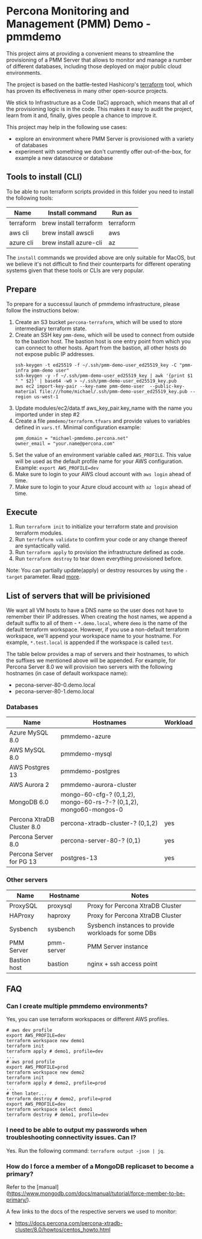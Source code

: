 # Percona Monitoring and Management (PMM) Demo - pmmdemo

This project aims at providing a convenient means to streamline the provisioning of a PMM Server that allows to monitor and manage a number of different databases, including those deployed on major public cloud environments.

The project is based on the battle-tested Hashicorp's [terraform](https://www.terraform.io) tool,
which has proven its effectiveness in many other open-source projects.

We stick to Infrastructure as a Code (IaC) approach, which means that all of the provisioning logic is in the code. This makes it easy to audit the project, learn from it and, finally, gives people a chance to improve it.

This project may help in the following use cases:

- explore an environment where PMM Server is provisioned with a variety of databases
- experiment with something we don't currently offer out-of-the-box, for example a new datasource or database

## Tools to install (CLI)

To be able to run terraform scripts provided in this folder you need to install the following tools:

| Name      | Install command        | Run as    |
| --------- | ---------------------- | --------- |
| terraform | brew install terraform | terraform |
| aws cli   | brew install awscli    | aws       |
| azure cli | brew install azure-cli | az        |

The `install` commands we provided above are only suitable for MacOS, but we believe it's not difficult to find
their counterparts for different operating systems given that these tools or CLIs are very popular.

## Prepare

To prepare for a successul launch of pmmdemo infrastructure, please follow the instructions below:

1. Create an S3 bucket `percona-terraform`, which will be used to store intermediary terraform state.
2. Create an SSH key `pmm-demo`, which will be used to connect from outside to the bastion host. The bastion host
   is one entry point from which you can connect to other hosts. Apart from the bastion, all other hosts do not
   expose public IP addresses.
   ```
   ssh-keygen -t ed25519 -f ~/.ssh/pmm-demo-user_ed25519_key -C "pmm-infra pmm-demo user"
   ssh-keygen -y -f ~/.ssh/pmm-demo-user_ed25519_key | awk '{print $1 " " $2}' | base64 -w0 > ~/.ssh/pmm-demo-user_ed25519_key.pub
   aws ec2 import-key-pair --key-name pmm-demo-user  --public-key-material file:///home/michael/.ssh/pmm-demo-user_ed25519_key.pub --region us-west-1
   ```
3. Update modules/ec2/data.tf aws_key_pair.key_name with the name you imported under in step #2
4. Create a file `pmmdemo/terraform.tfvars` and provide values to variables defined in `vars.tf`. Minimal configuration example:
   ```
   pmm_domain = "michael-pmmdemo.percona.net"
   owner_email = "your.name@percona.com"
   ```
5. Set the value of an environment variable called `AWS_PROFILE`. This value will be used as the default profile name for your AWS configuration. Example: `export AWS_PROFILE=dev`
6. Make sure to login to your AWS cloud account with `aws login` ahead of time.
7. Make sure to login to your Azure cloud account with `az login` ahead of time.

## Execute

1. Run `terraform init` to initialize your terraform state and provision terraform modules.
2. Run `terrfaform validate` to confirm your code or any change thereof are syntactically valid.
3. Run `terraform apply` to provision the infrastructure defined as code.
4. Run `terraform destroy` to tear down everything provisioned before.

Note: You can partially update(apply) or destroy resources by using the `-target` parameter. Read [more](https://learn.hashicorp.com/tutorials/terraform/resource-targeting?in=terraform/state).

## List of servers that will be privisioned

We want all VM hosts to have a DNS name so the user does not have to remember their IP addresses. When creating the host names, we append a default suffix to all of them - `*.demo.local`, where `demo` is the name of the default terraform workspace. However, if you use a non-default terraform workspace, we'll append your workspace name to your hostname. For example, `*.test.local` is appended if the workspace is called `test`.

The table below provides a map of servers and their hostnames, to which the suffixes we mentioned above will be appended. For example, for Percona Server 8.0 we will provision two servers with the following hostnames (in case of default workspace name):

- pecona-server-80-0.demo.local
- pecona-server-80-1.demo.local

### Databases

| Name                       | Hostnames                                                         | Workload |
| -------------------------- | ----------------------------------------------------------------- | -------- |
| Azure MySQL 8.0            | pmmdemo-azure                                                     |          |
| AWS MySQL 8.0              | pmmdemo-mysql                                                     |          |
| AWS Postgres 13            | pmmdemo-postgres                                                  |          |
| AWS Aurora 2               | pmmdemo-aurora-cluster                                            |          |
| MongoDB 6.0                | mongo-60-cfg-? (0,1,2), mongo-60-rs-?-? (0,1,2), mongo60-mongos-0 |          |
| Percona XtraDB Cluster 8.0 | percona-xtradb-cluster-? (0,1,2)                                  | yes      |
| Percona Server 8.0         | percona-server-80-? (0,1)                                         | yes      |
| Percona Server for PG 13   | postgres-13                                                       | yes      |

### Other servers

| Name         | Hostname   | Notes                                                |
| ------------ | ---------- | ---------------------------------------------------- |
| ProxySQL     | proxysql   | Proxy for Percona XtraDB Cluster                     |
| HAProxy      | haproxy    | Proxy for Percona XtraDB Cluster                     |
| Sysbench     | sysbench   | Sysbench instances to provide workloads for some DBs |
| PMM Server   | pmm-server | PMM Server instance                                  |
| Bastion host | bastion    | nginx + ssh access point                             |

## FAQ

### Can I create multiple pmmdemo environments?

Yes, you can use terraform workspaces or different AWS profiles.

```
# aws dev profile
export AWS_PROFILE=dev
terraform workspace new demo1
terraform init
terraform apply # demo1, profile=dev
...
# aws prod profile
export AWS_PROFILE=prod
terraform workspace new demo2
terraform init
terraform apply # demo2, profile=prod
...
# then later...
terraform destroy # demo2, profile=prod
export AWS_PROFILE=dev
terraform workspace select demo1
terraform destroy # demo1, profile=dev
```

### I need to be able to output my passwords when troubleshooting connectivity issues. Can I?

Yes. Run the following command: `terraform output -json | jq`.

### How do I force a member of a MongoDB replicaset to become a primary?

Refer to the [manual] (https://www.mongodb.com/docs/manual/tutorial/force-member-to-be-primary/).

A few links to the docs of the respective servers we used to monitor:

- https://docs.percona.com/percona-xtradb-cluster/8.0/howtos/centos_howto.html
